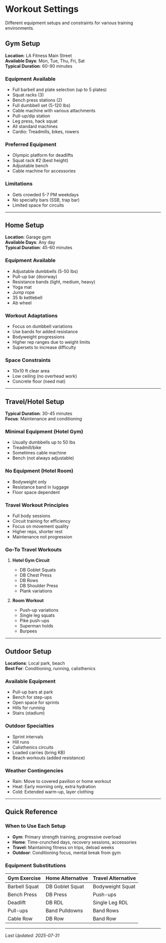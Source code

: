 # Workout Settings

Different equipment setups and constraints for various training environments.

## Gym Setup
**Location**: LA Fitness Main Street  
**Available Days**: Mon, Tue, Thu, Fri, Sat  
**Typical Duration**: 60-90 minutes

### Equipment Available
- Full barbell and plate selection (up to 5 plates)
- Squat racks (3)
- Bench press stations (2)
- Full dumbbell set (5-120 lbs)
- Cable machine with various attachments
- Pull-up/dip station
- Leg press, hack squat
- All standard machines
- Cardio: Treadmills, bikes, rowers

### Preferred Equipment
- Olympic platform for deadlifts
- Squat rack #2 (best height)
- Adjustable bench
- Cable machine for accessories

### Limitations
- Gets crowded 5-7 PM weekdays
- No specialty bars (SSB, trap bar)
- Limited space for circuits

---

## Home Setup
**Location**: Garage gym  
**Available Days**: Any day  
**Typical Duration**: 45-60 minutes

### Equipment Available
- Adjustable dumbbells (5-50 lbs)
- Pull-up bar (doorway)
- Resistance bands (light, medium, heavy)
- Yoga mat
- Jump rope
- 35 lb kettlebell
- Ab wheel

### Workout Adaptations
- Focus on dumbbell variations
- Use bands for added resistance
- Bodyweight progressions
- Higher rep ranges due to weight limits
- Supersets to increase difficulty

### Space Constraints
- 10x10 ft clear area
- Low ceiling (no overhead work)
- Concrete floor (need mat)

---

## Travel/Hotel Setup
**Typical Duration**: 30-45 minutes  
**Focus**: Maintenance and conditioning

### Minimal Equipment (Hotel Gym)
- Usually dumbbells up to 50 lbs
- Treadmill/bike
- Sometimes cable machine
- Bench (not always adjustable)

### No Equipment (Hotel Room)
- Bodyweight only
- Resistance band in luggage
- Floor space dependent

### Travel Workout Principles
- Full body sessions
- Circuit training for efficiency
- Focus on movement quality
- Higher reps, shorter rest
- Maintenance not progression

### Go-To Travel Workouts
1. **Hotel Gym Circuit**
   - DB Goblet Squats
   - DB Chest Press
   - DB Rows
   - DB Shoulder Press
   - Plank variations

2. **Room Workout**
   - Push-up variations
   - Single leg squats
   - Pike push-ups
   - Superman holds
   - Burpees

---

## Outdoor Setup
**Locations**: Local park, beach  
**Best For**: Conditioning, running, calisthenics

### Available Equipment
- Pull-up bars at park
- Bench for step-ups
- Open space for sprints
- Hills for running
- Stairs (stadium)

### Outdoor Specialties
- Sprint intervals
- Hill runs
- Calisthenics circuits
- Loaded carries (bring KB)
- Beach workouts (added resistance)

### Weather Contingencies
- Rain: Move to covered pavilion or home workout
- Heat: Early morning only, extra hydration
- Cold: Extended warm-up, layer clothing

---

## Quick Reference

### When to Use Each Setup
- **Gym**: Primary strength training, progressive overload
- **Home**: Time-crunched days, recovery sessions, accessories
- **Travel**: Maintaining fitness on trips, deload weeks
- **Outdoor**: Conditioning focus, mental break from gym

### Equipment Substitutions
| Gym Exercise | Home Alternative | Travel Alternative |
|--------------|------------------|-------------------|
| Barbell Squat | DB Goblet Squat | Bodyweight Squat |
| Bench Press | DB Press | Push-ups |
| Deadlift | DB RDL | Single Leg RDL |
| Pull-ups | Band Pulldowns | Band Rows |
| Cable Row | DB Row | Band Row |

---
*Last Updated: 2025-07-31*